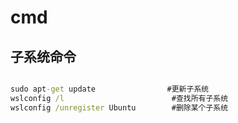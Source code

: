 # cmd

## 子系统命令

```cmd

sudo apt-get update				   #更新子系统
wslconfig /l                    	#查找所有子系统
wslconfig /unregister Ubuntu     	#删除某个子系统
```
